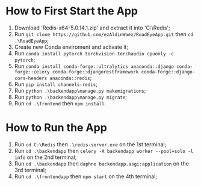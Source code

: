 # How to First Start the App

1. Download 'Redis-x64-5.0.14.1.zip' and extract it into 'C:\Redis';
2. Run `git clone https://github.com/ezAldinWaez/RoadEyeApp.git` then `cd .\RoadEyeApp`;
4. Create new Conda enviroment and activate it;
5. Run `conda install pytorch torchvision torchaudio cpuonly -c pytorch`;
6. Run `conda install conda-forge::ultralytics anaconda::django conda-forge::celery conda-forge::djangorestframework conda-forge::django-cors-headers anaconda::redis`;
7. Run `pip install channels-redis`;
9. Run `python .\backendapp\manage.py makemigrations`;
10. Run `python .\backendapp\manage.py migrate`;
11. Run `cd .\frontend` then `npm install`.

# How to Run the App

1. Run `cd C:\Redis` then `.\redis-server.exe` on the 1st terminal;
2. Run `cd .\backendapp` then `celery -A backendapp worker --pool=solo -l info` on the 2nd terminal;
3. Run `cd .\backendapp` then `daphne backendapp.asgi:application` on the 3rd terminal;
4. Run `cd .\frontendapp` then `npm start` on the 4th terminal;
